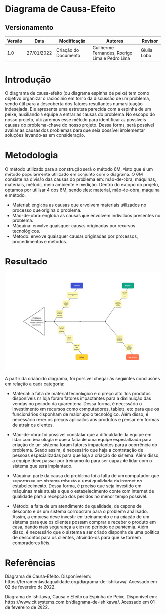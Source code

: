 # Diagrama de Causa-Efeito

## Versionamento

| Versão | Data       | Modificação          | Autores                                       | Revisor      |
| ------ | ---------- | -------------------- | --------------------------------------------- | ------------ |
| 1.0    | 27/01/2022 | Criação do Documento | Guilherme Fernandes, Rodrigo Lima e Pedro Lima| Giulia Lobo  |

# Introdução

O diagrama de causa-efeito (ou diagrama espinha de peixe) tem como objetivo organizar o raciocinio em torno da discussão de um problema, sendo útil para a descoberta dos fatores resultantes numa situação indesejada. Ele apresenta uma estrutura parecida com a espinha de um peixe, auxiliando a equipe a entrar as causas do problema. No escopo do nosso projeto, utilizaremos esse método para identificar as possíveis causas do problema-chave do nosso projeto. Dessa forma, será possível avaliar as causas dos problemas para que seja possível implementar soluções levando-as em consideração.

# Metodologia

O método utilizado para a construção será o método 6M, visto que é um método popularmente utilizado em conjunto com o diagrama. O 6M consiste na divisão das causas do problema em: mão-de-obra, máquinas, materiais, método, meio ambiente e medição. Dentro do escopo do projeto, optamos por utilizar 4 dos 6M, sendo eles: material, mão-de-obra, máquina e método.
- Material: engloba as causas que envolvem materiais utilizados no processo que origina o problema.
- Mão-de-obra: engloba as causas que envolvem indivíduos presentes no problema.
- Máquina: envolve quaisquer causas originadas por recursos tecnológicos. 
- Método: envolve quaisquer causas originadas por processos, procedimentos e métodos.

# Resultado

![Diagrama Causa-Efeito](../../assets/images/diagrama-causa-efeito.jpg)

A partir da criaão do diagrama, foi possível chegar às seguintes conclusões em relação a cada categoria:

- Material: a falta de material tecnológico e o preço alto dos produtos disponíveis na loja foram fatores impactantes para a diminuição das vendas no periodo da quarentena. Dessa forma, é necessário o investimento em recursos como computadores, tablets, etc para que os funcionários disponham de maior apoio tecnológico. Além disso, é necessário rever os preços aplicados aos produtos e pensar em formas de atrair os clientes.

- Mão-de-obra: foi possível constatar que a dificuldade da equipe em lidar com tecnologia e que a falta de uma equipe especializada para criação de um sistema foram fatores impactantes para a ocorrência do problema. Sendo assim, é necessário que haja a contratação de pessoas especializadas para que haja a criação do sistema. Além disso, a equipe deve passar por treinamento para ser capaz de lidar com o sistema que será implantado.

- Máquina: parte da causa do problema foi a falta de um computador que suportasse um sistema robusto e a má qualidade da internet no estabelecimento. Dessa forma, é preciso que seja investido em máquinas mais atuais e que o estabelecimento conte com internet de qualidade para a recepção dos pedidos no menor tempo possível. 

- Método: a falta de um atendimento de qualidade, de cupons de desconto e de um sistema corroboram para o problema análisado. Assim, a empresa deve investir em treinamento e na criação de um sistema para que os clientes possam comprar e receber o produto em casa, dando mais segurança a eles no periodo de pandemia. Além disso, é necessário que o sistema a ser criado disponha de uma política de descontos para os clientes, atraindo-os para que se tornem compradores fiéis.

# Referências
<p>Diagrama de Causa-Efeito. Disponível em: https://ferramentasdaqualidade.org/diagrama-de-ishikawa/. Acessado em 02 de fevereiro de 2022.</p>

<p>Diagrama de Ishikawa, Causa e Efeito ou Espinha de Peixe. Disponível em: https://www.citisystems.com.br/diagrama-de-ishikawa/. Acessado em 01 de fevereiro de 2022.</p>
